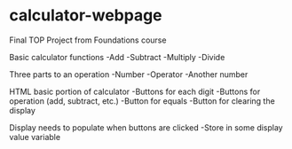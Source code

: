# calculator-webpage
Final TOP Project from Foundations course

Basic calculator functions
  -Add
  -Subtract
  -Multiply
  -Divide

Three parts to an operation
  -Number
  -Operator
  -Another number

HTML basic portion of calculator
  -Buttons for each digit
  -Buttons for operation (add, subtract, etc.)
  -Button for equals
  -Button for clearing the display

Display needs to populate when buttons are clicked
  -Store in some display value variable
